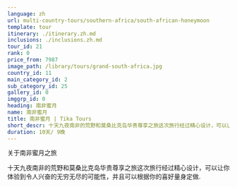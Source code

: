 ```yaml
---
language: zh
url: multi-country-tours/southern-africa/south-african-honeymoon
template: tour
itinerary: ./itinerary.zh.md
inclusions: ./inclusions.zh.md
tour_id: 21
rank: 0
price_from: 7987
image_path: /library/tours/grand-south-africa.jpg
country_id: 11
main_category_id: 2
sub_category_id: 25
gallery_id: 0
imggrp_id: 0
heading: 南非蜜月
name: 南非蜜月
title: 南非蜜月 | Tika Tours
short_descr: 十天九夜南非的荒野和莫桑比克岛华贵尊享之旅这次旅行经过精心设计，可以让你体验到令人兴奋的无穷无尽的可能性，并且可以根据你的喜好量身定做.
duration: 10天/ 9晚
---
```

关于南非蜜月之旅

十天九夜南非的荒野和莫桑比克岛华贵尊享之旅这次旅行经过精心设计，可以让你体验到令人兴奋的无穷无尽的可能性，并且可以根据你的喜好量身定做.